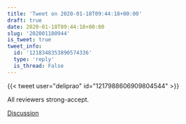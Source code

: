 ```yaml
---
title: 'Tweet on 2020-01-18T09:44:18+00:00'
draft: true
date: 2020-01-18T09:44:18+00:00
slug: '202001180944'
is_tweet: true
tweet_info:
  id: '1218348353890574336'
  type: 'reply'
  is_thread: False
---
```




{{< tweet user="deliprao" id="1217988606909804544" >}}

All reviewers strong-accept.

[Discussion](https://x.com/sytelus/status/1218348353890574336)
